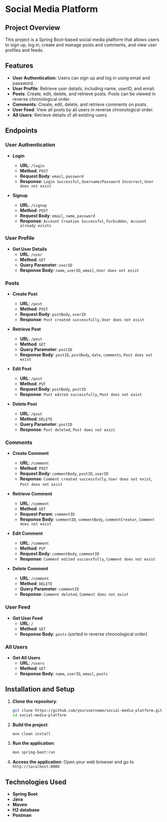 # Social Media Platform

## Project Overview

This project is a Spring Boot-based social media platform that allows users to sign up, log in, create and manage posts and comments, and view user profiles and feeds.

## Features

- **User Authentication**: Users can sign up and log in using email and password.
- **User Profile**: Retrieve user details, including name, userID, and email.
- **Posts**: Create, edit, delete, and retrieve posts. Posts can be viewed in reverse chronological order.
- **Comments**: Create, edit, delete, and retrieve comments on posts.
- **User Feed**: View all posts by all users in reverse chronological order.
- **All Users**: Retrieve details of all existing users.

## Endpoints

### User Authentication

- **Login**
  - **URL**: `/login`
  - **Method**: `POST`
  - **Request Body**: `email`, `password`
  - **Response**: `Login Successful`, `Username/Password Incorrect`, `User does not exist`

- **Signup**
  - **URL**: `/signup`
  - **Method**: `POST`
  - **Request Body**: `email`, `name`, `password`
  - **Response**: `Account Creation Successful`, `Forbidden, Account already exists`

### User Profile

- **Get User Details**
  - **URL**: `/user`
  - **Method**: `GET`
  - **Query Parameter**: `userID`
  - **Response Body**: `name`, `userID`, `email`, `User does not exist`

### Posts

- **Create Post**
  - **URL**: `/post`
  - **Method**: `POST`
  - **Request Body**: `postBody`, `userID`
  - **Response**: `Post created successfully`, `User does not exist`

- **Retrieve Post**
  - **URL**: `/post`
  - **Method**: `GET`
  - **Query Parameter**: `postID`
  - **Response Body**: `postID`, `postBody`, `date`, `comments`, `Post does not exist`

- **Edit Post**
  - **URL**: `/post`
  - **Method**: `PUT`
  - **Request Body**: `postBody`, `postID`
  - **Response**: `Post edited successfully`, `Post does not exist`

- **Delete Post**
  - **URL**: `/post`
  - **Method**: `DELETE`
  - **Query Parameter**: `postID`
  - **Response**: `Post deleted`, `Post does not exist`

### Comments

- **Create Comment**
  - **URL**: `/comment`
  - **Method**: `POST`
  - **Request Body**: `commentBody`, `postID`, `userID`
  - **Response**: `Comment created successfully`, `User does not exist`, `Post does not exist`

- **Retrieve Comment**
  - **URL**: `/comment`
  - **Method**: `GET`
  - **Request Param**: `commentID`
  - **Response Body**: `commentID`, `commentBody`, `commentCreator`, `Comment does not exist`

- **Edit Comment**
  - **URL**: `/comment`
  - **Method**: `PUT`
  - **Request Body**: `commentBody`, `commentID`
  - **Response**: `Comment edited successfully`, `Comment does not exist`

- **Delete Comment**
  - **URL**: `/comment`
  - **Method**: `DELETE`
  - **Query Parameter**: `commentID`
  - **Response**: `Comment deleted`, `Comment does not exist`

### User Feed

- **Get User Feed**
  - **URL**: `/`
  - **Method**: `GET`
  - **Response Body**: `posts` (sorted in reverse chronological order)

### All Users

- **Get All Users**
  - **URL**: `/users`
  - **Method**: `GET`
  - **Response Body**: `name`, `userID`, `email`, `posts`

## Installation and Setup

1. **Clone the repository**:
    ```bash
    git clone https://github.com/yourusername/social-media-platform.git
    cd social-media-platform
    ```

2. **Build the project**:
    ```bash
    mvn clean install
    ```

3. **Run the application**:
    ```bash
    mvn spring-boot:run
    ```

4. **Access the application**:
    Open your web browser and go to `http://localhost:8080`

## Technologies Used

- **Spring Boot**
- **Java**
- **Maven**
- **H2 database**
- **Postman**
